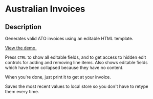 Australian Invoices
=======

## Description

Generates valid ATO invoices using an editable HTML template.

[View the demo.](http://franklin-ross.github.io/ato-invoice/)

Press `CTRL` to show all editable fields, and to get access to hidden edit controls for adding and removing line items. Also shows editable fields which have been collapsed because they have no content.

When you're done, just print it to get at your invoice.

Saves the most recent values to local store so you don't have to retype them every time.
